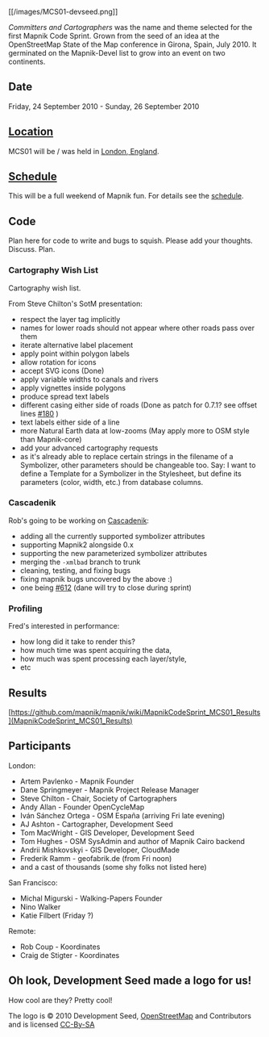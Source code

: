 <!-- Name: MapnikCodeSprint/MCS01 -->
<!-- Version: 31 -->
<!-- Last-Modified: 2010/09/29 03:24:53 -->
<!-- Author: springmeyer -->

[[/images/MCS01-devseed.png]]

*Committers and Cartographers* was the name and theme selected for the first Mapnik Code Sprint.  Grown from the seed of an idea at the OpenStreetMap State of the Map conference in Girona, Spain, July 2010.  It germinated on the Mapnik-Devel list to grow into an event on two continents.  



## Date
Friday, 24 September 2010 - Sunday, 26 September 2010

## [Location](MapnikCodeSprint_MCS01_Location)
MCS01 will be / was held in [London, England](MapnikCodeSprint_MCS01_Location).

## [Schedule](MapnikCodeSprint_MCS01_Schedule)
This will be a full weekend of Mapnik fun.  For details see the [schedule](MapnikCodeSprint_MCS01_Schedule).

## Code
Plan here for code to write and bugs to squish.  Please add your thoughts.  Discuss.  Plan.  

### Cartography Wish List
Cartography wish list.  

From Steve Chilton's SotM presentation:

* respect the layer tag implicitly
* names for lower roads should not appear where other roads pass over them
* iterate alternative label placement
* apply point within polygon labels
* allow rotation for icons
* accept SVG icons (Done)
* apply variable widths to canals and rivers
* apply vignettes inside polygons
* produce spread text labels
* different casing either side of roads (Done as patch for 0.7.1?  see offset lines [#180](https://github.com/mapnik/mapnik/issues/180) )
* text labels either side of a line
* more Natural Earth data at low-zooms (May apply more to OSM style than Mapnik-core)
* add your advanced cartography requests
* as it's already able to replace certain strings in the filename of a Symbolizer, other parameters should be changeable too. Say: I want to define a Template for a Symbolizer in the Stylesheet, but define its parameters (color, width, etc.) from database columns.

### Cascadenik

Rob's going to be working on [Cascadenik](https://github.com/mapnik/Cascadenik/wiki/Cascadenik):

* adding all the currently supported symbolizer attributes
* supporting Mapnik2 alongside 0.x
* supporting the new parameterized symbolizer attributes
* merging the `-xmlbad` branch to trunk
* cleaning, testing, and fixing bugs
* fixing mapnik bugs uncovered by the above :)
* one being [#612](https://github.com/mapnik/mapnik/issues/612) (dane will try to close during sprint)

### Profiling

Fred's interested in performance:

* how long did it take to render this?
* how much time was spent acquiring the data,
* how much was spent processing each layer/style,
* etc

## Results

[https://github.com/mapnik/mapnik/wiki/MapnikCodeSprint_MCS01_Results](MapnikCodeSprint_MCS01_Results)

## Participants

London:

* Artem Pavlenko - Mapnik Founder
* Dane Springmeyer - Mapnik Project Release Manager
* Steve Chilton - Chair, Society of Cartographers
* Andy Allan - Founder OpenCycleMap
* Iván Sánchez Ortega - OSM España (arriving Fri late evening)
* AJ Ashton - Cartographer, Development Seed
* Tom MacWright - GIS Developer, Development Seed
* Tom Hughes - OSM SysAdmin and author of Mapnik Cairo backend
* Andrii Mishkovskyi - GIS Developer, CloudMade
* Frederik Ramm - geofabrik.de (from Fri noon)
* and a cast of thousands (some shy folks not listed here)

San Francisco:

* Michal Migurski - Walking-Papers Founder
* Nino Walker
* Katie Filbert (Friday ?)

Remote:

* Rob Coup - Koordinates
* Craig de Stigter - Koordinates

## Oh look, Development Seed made a logo for us!
How cool are they?  Pretty cool!

The logo is © 2010 Development Seed, [OpenStreetMap](http://www.openstreetmap.org/) and Contributors
and is licensed [CC-By-SA](http://creativecommons.org/licenses/by-sa/2.0/)
